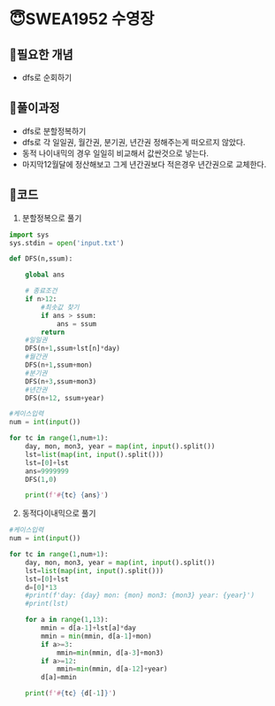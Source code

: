 # 😇SWEA1952 수영장

## 👺필요한 개념

- dfs로 순회하기


## 👺풀이과정

- dfs로 분할정복하기
- dfs로 각 일일권, 월간권, 분기권, 년간권 정해주는게 떠오르지 않았다.
- 동적 나이내믹의 경우 일일히 비교해서 값싼것으로 넣는다.
- 마지막12월달에 정산해보고 그게 년간권보다 적은경우 년간권으로 교체한다.

## 👺코드

1. 분할정복으로 풀기

```python
import sys
sys.stdin = open('input.txt')

def DFS(n,ssum):

    global ans

    # 종료조건
    if n>12:
        #최솟값 찾기
        if ans > ssum:
            ans = ssum
        return
    #일일권
    DFS(n+1,ssum+lst[n]*day)
    #월간권
    DFS(n+1,ssum+mon)
    #분기권
    DFS(n+3,ssum+mon3)
    #년간권
    DFS(n+12, ssum+year)

#케이스입력
num = int(input())

for tc in range(1,num+1):
    day, mon, mon3, year = map(int, input().split())
    lst=list(map(int, input().split()))
    lst=[0]+lst
    ans=9999999
    DFS(1,0)

    print(f'#{tc} {ans}')


```

2. 동적다이내믹으로 풀기

```python
#케이스입력
num = int(input())

for tc in range(1,num+1):
    day, mon, mon3, year = map(int, input().split())
    lst=list(map(int, input().split()))
    lst=[0]+lst
    d=[0]*13
    #print(f'day: {day} mon: {mon} mon3: {mon3} year: {year}')
    #print(lst)

    for a in range(1,13):
        mmin = d[a-1]+lst[a]*day
        mmin = min(mmin, d[a-1]+mon)
        if a>=3:
            mmin=min(mmin, d[a-3]+mon3)
        if a>=12:
            mmin=min(mmin, d[a-12]+year)
        d[a]=mmin

    print(f'#{tc} {d[-1]}')
```

